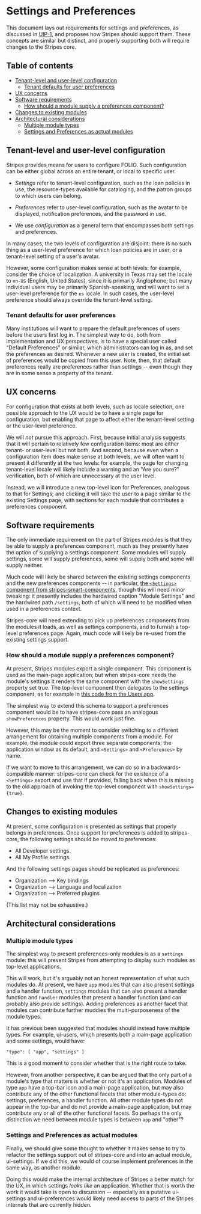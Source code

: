 # Settings and Preferences

This document lays out requirements for settings and preferences, as discussed in [UIP-1](https://issues.folio.org/browse/UIP-1), and proposes how Stripes should support them. These concepts are similar but distinct, and properly supporting both will require changes to the Stripes core.


## Table of contents

<!-- md2toc -l 2 -s 1 settings-and-preferences.md -->
* [Tenant-level and user-level configuration](#tenant-level-and-user-level-configuration)
    * [Tenant defaults for user preferences](#tenant-defaults-for-user-preferences)
* [UX concerns](#ux-concerns)
* [Software requirements](#software-requirements)
    * [How should a module supply a preferences component?](#how-should-a-module-supply-a-preferences-component)
* [Changes to existing modules](#changes-to-existing-modules)
* [Architectural considerations](#architectural-considerations)
    * [Multiple module types](#multiple-module-types)
    * [Settings and Preferences as actual modules](#settings-and-preferences-as-actual-modules)


## Tenant-level and user-level configuration

Stripes provides means for users to configure FOLIO. Such configuration can be either global across an entire tenant, or local to specific user.

* _Settings_ refer to tenant-level configuration, such as the loan policies in use, the resource-types available for cataloging, and the patron groups to which users can belong.

* _Preferences_ refer to user-level configuration, such as the avatar to be displayed, notification preferences, and the password in use.

* We use _configuration_ as a general term that encompasses both settings and preferences.

In many cases, the two levels of configuration are disjoint: there is no such thing as a user-level preference for which loan policies are in user, or a tenant-level setting of a user's avatar.

However, some configuration makes sense at both levels: for example, consider the choice of localization. A university in Texas may set the locale to `en-US` (English, United States), since it is primarily Anglophone; but many individual users may be primarily Spanish-speaking, and will want to set a user-level preference for the `es` locale. In such cases, the user-level preference should always override the tenant-level setting.

### Tenant defaults for user preferences

Many institutions will want to prepare the default preferences of users before the users first log in. The simplest way to do, both from implementation and UX perspectives, is to have a special user called “Default Preferences” or similar, which administrators can log in as, and set the preferences as desired. Whenever a new user is created, the initial set of preferences would be copied from this user. Note, then, that default preferences really are preferences rather than settings -- even though they are in some sense a property of the tenant.


## UX concerns

For configuration that exists at both levels, such as locale selection, one possible approach to the UX would be to have a single page for configuration, but enabling that page to affect either the tenant-level setting or the user-level preference.

We will _not_ pursue this approach. First, because initial analysis suggests that it will pertain to relatively few configuration items: most are either tenant- or user-level but not both. And second, because even when  a configuration item does make sense at both levels, we will often want to present it differently at the two levels: for example, the page for changing tenant-level locale will likely include a warning and an "Are you sure?" verification, both of which are unnecessary at the user level.

Instead, we will introduce a new top-level icon for Preferences, analogous to that for Settings; and clicking it will take the user to a page similar to the existing Settings page, with sections for each module that contributes a preferences component.


## Software requirements

The only immediate requirement on the part of Stripes modules is that they be able to supply a preferences component, much as they presently have the option of supplying a settings component. Some modules will supply settings, some will supply preferences, some will supply both and some will supply neither.

Much code will likely be shared between the existing settings components and the new preferences components -- in particular, [the `<Settings>` component from stripes-smart-components](https://github.com/folio-org/stripes-smart-components/tree/master/lib/Settings), though this will need minor tweaking: it presently includes the hardwired caption "Module Settings" and the hardwired path `/settings`, both of which will need to be modified when used in a preferences context.

Stripes-core will need extending to pick up preferences components from the modules it loads, as well as settings components, and to furnish a top-level preferences page. Again, much code will likely be re-used from the existing settings support.

### How should a module supply a preferences component?

At present, Stripes modules export a single component. This component is used as the main-page application; but when stripes-core needs the module's settings it renders the same component with the `showSettings` property set true. The top-level component then delegates to the settings component, as for example in [this code from the Users app](https://github.com/folio-org/ui-users/blob/b2fd005df27f58630c4b0651729b719b1fd33e0b/index.js#L36-L38).

The simplest way to extend this schema to support a preferences component would be to have stripes-core pass an analogous `showPreferences` property. This would work just fine.

However, this may be the moment to consider switching to a different arrangement for obtaining multiple components from a module. For example, the module could export three separate components: the application window as its default, and `<Settings>` and `<Preferences>` by name.

If we want to move to this arrangement, we can do so in a backwards-compatible manner: stripes-core can check for the existence of a `<Settings>` export and use that if provided, falling back when this is missing to the old approach of invoking the top-level component with `showSettings={true}`.


## Changes to existing modules

At present, some configuration is presented as settings that properly belongs in preferences. Once support for preferences is added to stripes-core, the following settings should be moved to preferences:

* All Developer settings.
* All My Profile settings.

And the following settings pages should be replicated as preferences:

* Organization --> Key bindings
* Organization --> Language and localization
* Organization --> Preferred plugins

(This list may not be exhaustive.)


## Architectural considerations

### Multiple module types

The simplest way to present preferences-only modules is as a `settings` module: this will prevent Stripes from attempting to display such modules as top-level applications.

This will work, but it's arguably not an honest representation of what such modules do. At present, we have `app` modules that can also present settings and a handler function, `settings` modules that can also present a handler function and `handler` modules that present a handler function (and can probably also provide settings). Adding preferences as another facet that modules can contribute further muddies the multi-purposeness of the module types.

It has previous been suggested that modules should instead have multiple types. For example, ui-users, which presents both a main-page application and some settings, would have:

```
"type": [ "app", "settings" ]
```

This is a good moment to consider whether that is the right route to take.

However, from another perspective, it can be argued that the only part of a module's type that matters is whether or not it's an application. Modules of type `app` have a top-bar icon and a main-page application, but may also contribute any of the other functional facets that other module-types do: settings, preferences, a handler function. All other module types do not appear in the top-bar and do not provide a main-page application, but may contribute any or all of the other functional facets. So perhaps the only distinction we need between module types is between `app` and "other"?


### Settings and Preferences as actual modules

Finally, we should give some thought to whether it makes sense to try to refactor the settings support out of stripes-core and into an actual module, ui-settings. If we did this, we would of course implement preferences in the same way, as another module.

Doing this would make the internal architecture of Stripes a better match for the UX, in which settings _looks like_ an application. Whether that is worth the work it would take is open to discussion -- especially as a putative ui-settings and ui-preferences would likely need access to parts of the Stripes internals that are currently hidden.
